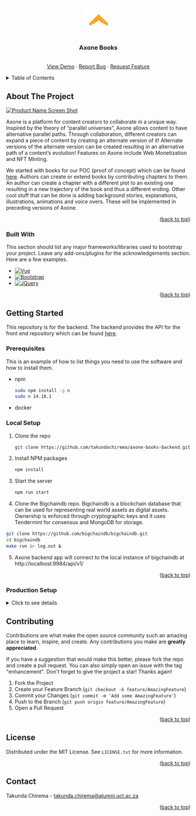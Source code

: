 <!-- Improved compatibility of back to top link: See: https://github.com/othneildrew/Best-README-Template/pull/73 -->
<a name="readme-top"></a>
<!--
*** Thanks for checking out the Best-README-Template. If you have a suggestion
*** that would make this better, please fork the repo and create a pull request
*** or simply open an issue with the tag "enhancement".
*** Don't forget to give the project a star!
*** Thanks again! Now go create something AMAZING! :D
-->



<!-- PROJECT SHIELDS -->
<!--
*** I'm using markdown "reference style" links for readability.
*** Reference links are enclosed in brackets [ ] instead of parentheses ( ).
*** See the bottom of this document for the declaration of the reference variables
*** for contributors-url, forks-url, etc. This is an optional, concise syntax you may use.
*** https://www.markdownguide.org/basic-syntax/#reference-style-links
-->
<!--
[![Contributors][contributors-shield]][contributors-url]
[![Forks][forks-shield]][forks-url]
[![Stargazers][stars-shield]][stars-url]
[![Issues][issues-shield]][issues-url]
[![MIT License][license-shield]][license-url]
[![LinkedIn][linkedin-shield]][linkedin-url]
-->

<!-- PROJECT LOGO -->
<br />
<div align="center">
  <a href="https://github.com/othneildrew/Best-README-Template">
    <img src="images/logo_orange_circle.png" alt="Logo" width="80" height="80">
  </a>

  <h3 align="center">Axone Books</h3>

  <p align="center">
    <br />
    <a href="http://www.axone.network/">View Demo</a>
    ·
    <a href="http://www.axone.network/">Report Bug</a>
    ·
    <a href="http://www.axone.network/">Request Feature</a>
  </p>
</div>



<!-- TABLE OF CONTENTS -->
<details>
  <summary>Table of Contents</summary>
  <ol>
    <li>
      <a href="#about-the-project">About The Project</a>
      <ul>
        <li><a href="#built-with">Built With</a></li>
      </ul>
    </li>
    <li>
      <a href="#getting-started">Getting Started</a>
      <ul>
        <li><a href="#prerequisites">Prerequisites</a></li>
        <li><a href="#local-setup">Local Setup</a></li>
        <li><a href="#production-setup">Production Setup</a></li>
      </ul>
    </li>
    <li><a href="#contributing">Contributing</a></li>
    <li><a href="#license">License</a></li>
    <li><a href="#contact">Contact</a></li>
  </ol>
</details>



<!-- ABOUT THE PROJECT -->
## About The Project

[![Product Name Screen Shot][product-screenshot]](https://example.com)

Axone is a platform for content creators to collaborate in a unique way. Inspired by the theory of “parallel universes”, Axone allows content to have alternative parallel paths. Through collaboration, different creators can expand a piece of content by creating an alternate version of it! Alternate versions of the alternate version can be created resulting in an alternative path of a content’s evolution! Features on Axone include Web Monetization and NFT Minting.

We started with books for our POC (proof of concept) which can be found [here](http://www.axone.network/). Authors can create or extend books by contributing chapters to them. An author can create a chapter with a different plot to an existing one resulting in a new trajectory of the book and thus a different ending. Other cool stuff that can be done is adding background stories, explanations, illustrations, animations and voice overs. These will be implemented in preceding versions of Axone.

<p align="right">(<a href="#readme-top">back to top</a>)</p>

### Built With

This section should list any major frameworks/libraries used to bootstrap your project. Leave any add-ons/plugins for the acknowledgements section. Here are a few examples.

* [![Vue][Vue.js]][Vue-url]
* [![Bootstrap][Bootstrap.com]][Bootstrap-url]
* [![JQuery][JQuery.com]][JQuery-url]

<p align="right">(<a href="#readme-top">back to top</a>)</p>

<!-- GETTING STARTED -->
## Getting Started

This repository is for the backend. The backend provides the API for the front end repository which can be found [here](https://github.com/takundachirema/axone-books-frontend).

### Prerequisites

This is an example of how to list things you need to use the software and how to install them.
* npm
  ```sh
  sudo npm install -g n
  sudo n 14.18.1
  ```
* docker

### Local Setup 

1. Clone the repo
   ```sh
   git clone https://github.com/takundachirema/axone-books-backend.git
   ```
2. Install NPM packages
   ```sh
   npm install
   ```
3. Start the server
   ```sh
   npm run start
   ```
4. Clone the Bigchaindb repo. Bigchaindb is a blockchain database that can be used for representing real world assets as digital assets. Ownership is   enforced through cryptographic keys and it uses Tendermint for consensus and MongoDB for storage.
  ```sh
  git clone https://github.com/bigchaindb/bigchaindb.git
  cd bigchaindb
  make run &> log.out &
  ```
5. Axone backend app will connect to the local instance of bigchaindb at http://localhost:9984/api/v1/

<p align="right">(<a href="#readme-top">back to top</a>)</p>

### Production Setup 

<details>

<summary>Click to see details</summary>

### Setup SSL

- Install nginx: 
```
sudo apt update
sudo apt install nginx
```
- update the http and https to redirect to port 9984:
```
sudo nano /etc/nginx/sites-enabled/default
```
- Then paste this:
```
server {
    ...
    location / {
        proxy_pass http://127.0.0.1:9984;
    }
    ...
```
- Also increase the file size max that can be sent
```
sudo nano /etc/nginx/nginx.conf
```
- Then add this into the http tag:
```
http {
    ...
    client_max_body_size 20M;
} 
```
- Then reload nginx:
```
sudo service nginx reload
```
- For errors in connection logs are here:
```
nano /var/log/nginx/error.log
```
- Now install lets encrypt and we'll use it for obtaining a certificate for https connection to the node
```
sudo apt update && sudo apt install certbot python3-certbot-nginx
```
- Get SSL certificate
```
sudo certbot --nginx
```
- When asked about your domain names put like this:
```
nececity.net www.nececity.net
```

### Install MongoDB:
```
sudo apt-get update
sudo apt install mongodb
```
- For remote access change; bind_ip from 127.0.0.1 to 0.0.0.0:
- Also change the port as a measure to stop attacks but you can do more for access restrictions
```
sudo nano /etc/mongodb.conf
```

- The restart the service. Its mongodb on ubuntu 20.04 and mongod on others:
```
sudo service mongodb restart
```

### Install Bigchaindb and Tendermint
- http://docs.bigchaindb.com/projects/server/en/latest/simple-deployment-template/set-up-node-software.html OR:
```
sudo apt install -y python3-pip libssl-dev
sudo pip3 install -U pip
sudo pip3 install bigchaindb==2.2.2
```
- Install tendermint
```
sudo apt install -y unzip
wget https://github.com/tendermint/tendermint/releases/download/v0.31.5/tendermint_v0.31.5_linux_amd64.zip
unzip tendermint_v0.31.5_linux_amd64.zip
rm tendermint_v0.31.5_linux_amd64.zip
sudo mv tendermint /usr/local/bin
```
- Initialize tendermint
```
sudo tendermint init
```
- If you see port already in use after starting mongodb run this:
```
sudo lsof -iTCP -sTCP:LISTEN -n -P
```
- Then kill the mongodb process:
```
sudo kill <process_id>
```

### Start Bigchaindb Using Monit - Recommended
- Monit can be used to make sure that both the bigchaindb process is started and that tendermint are running
```
sudo apt-get update
sudo apt install monit 
bigchaindb-monit-config 
```
- These create the .bigchaindb-monit folder
- The script that is run is called .bigchaindb-monit/monit_script
- Create the config file needed for bigchaindb and put it in .bigchaindb-monit folder
```
bigchaindb -y configure localmongodb
cp .bigchaindb .bigchaindb-monit/bigchaindb_config.json
```
- Then change the port of mongodb in the bigchaindb_config.json to be 52527
- put this in that script:
```
#!/bin/bash
case $1 in

  start_bigchaindb)

    pushd $3

      nohup bigchaindb -c $4/bigchaindb_config.json start > $3/bigchaindb.out.log 2>&1 &

      echo $! > $2
    popd

    ;;

  stop_bigchaindb)

    kill -2 `cat $2`
    rm -f $2

    ;;

  start_tendermint)

    pushd $3
      sudo nohup tendermint node >> $3/tendermint.out.log 2>> $3/tendermint.err.log &
      
      sudo bigchaindb init
      
      echo $! > $2
    popd

    ;;

  stop_tendermint)

    kill -2 `cat $2`
    rm -f $2

    ;;

esac
exit 0
```
- The script that takes care of logs is called: .bigchaindb-monit/monit_script_logrotate
```
#!/bin/bash
case $1 in
  rotate_tendermint_logs)
    /bin/rm $2.tar.gz
    /bin/tar -cvf $2.tar.gz $2    
    /bin/cp /dev/null $2
    ;;
esac
exit 0
```
- Now to start the monit service we need to show it what processes to start:
```
sudo nano /etc/monit/monitrc
```
- First make the monit be 5 seconds: set daemon 5
- Make log files go to: set log /var/log/monit.log
- If you have to remove the monitrc file run this command:
```
sudo chmod 600 /etc/monit/monitrc
```
- Then fill that file with the below in the SERVICES section:
```
check process bigchaindb_process
    with pidfile /home/takundachirema/.bigchaindb-monit/monit_processes/bigchaindb.pid
    start program "/home/takundachirema/.bigchaindb-monit/monit_script start_bigchaindb /home/takundachirema/.bigchaindb-monit/monit_processes/bigchaindb.pid /home/takundachirema/.bigchaindb-monit/logs /home/takundachirema/.bigchaindb-monit"
    restart program "/home/takundachirema/.bigchaindb-monit/monit_script start_bigchaindb /home/takundachirema/.bigchaindb-monit/monit_processes/bigchaindb.pid /home/takundachirema/.bigchaindb-monit/logs /home/takundachirema/.bigchaindb-monit"
    stop program "/home/takundachirema/.bigchaindb-monit/monit_script stop_bigchaindb /home/takundachirema/.bigchaindb-monit/monit_processes/bigchaindb.pid /home/takundachirema/.bigchaindb-monit/logs /home/takundachirema/.bigchaindb-monit"

check process tendermint
    with pidfile /home/takundachirema/.bigchaindb-monit/monit_processes/tendermint.pid
    start program "/home/takundachirema/.bigchaindb-monit/monit_script start_tendermint /home/takundachirema/.bigchaindb-monit/monit_processes/tendermint.pid /home/takundachirema/.bigchaindb-monit/logs /home/takundachirema/.bigchaindb-monit /home/takundachirema/.bigchaindb-monit/monit_processes/bigchaindb.pid"
    restart program "/home/takundachirema/.bigchaindb-monit/monit_script start_tendermint /home/takundachirema/.bigchaindb-monit/monit_processes/tendermint.pid /home/takundachirema/.bigchaindb-monit/logs /home/takundachirema/.bigchaindb-monit /home/takundachirema/.bigchaindb-monit/monit_processes/bigchaindb.pid"
    stop program "/home/takundachirema/.bigchaindb-monit/monit_script stop_tendermint /home/takundachirema/.bigchaindb-monit/monit_processes/tendermint.pid /home/takundachirema/.bigchaindb-monit/logs /home/takundachirema/.bigchaindb-monit"

check file bigchaindb.out.log with path /home/takundachirema/.bigchaindb-monit/logs/bigchaindb.out.log
    if size > 20 MB then
        exec "/home/takundachirema/.bigchaindb-monit/monit_script_logrotate rotate_tendermint_logs /home/takundachirema/.bigchaindb-monit/logs/bigchaindb.out.log /home/takundachirema/.bigchaindb-monit/monit_processes/bigchaindb.pid"

check file tendermint.out.log with path /home/takundachirema/.bigchaindb-monit/logs/tendermint.out.log
    if size > 20 MB then
        exec "/home/takundachirema/.bigchaindb-monit/monit_script_logrotate rotate_tendermint_logs /home/takundachirema/.bigchaindb-monit/logs/tendermint.out.log /home/takundachirema/.bigchaindb-monit/monit_processes/tendermint.pid"

check file tendermint.err.log with path /home/takundachirema/.bigchaindb-monit/logs/tendermint.err.log
    if size > 20 MB then
        exec "/home/takundachirema/.bigchaindb-monit/monit_script_logrotate rotate_tendermint_logs /home/takundachirema/.bigchaindb-monit/logs/tendermint.err.log /home/takundachirema/.bigchaindb-monit/monit_processes/tendermint.pid"

```
- ** NB - Run the commands in the Errors for both Monit and Manual section
- Then start the monit service:
```
sudo /etc/init.d/monit restart
```
- Then check that all processes are running
```
sudo lsof -iTCP -sTCP:LISTEN -n -P
```
- To check a specific process run:
```
ps aux | grep -i tendermint
```
- If not, check the logs from the monit process
```
sudo nano /var/log/monit.log
```

### Start Bigchaindb Manual
- ** NB - Run the commands in the Errors for both Monit and Manual section
- Then start the bigchaindb:
```
nohup bigchaindb start > bigchaindb.out.log 2>&1 &
```
- Then start the tendermint node:
```
tendermint node &> tendermint.out &
```
- To stop it first check process id and then kill it as below. Don't forget the -2 parameter.
```
ps -ef | grep bigchaindb
sudo kill -2 <process_id>
```

### backups

- Its important to take some frequent snapshots of the VM in case tendermint crashes and has to rebuild the DB by committing the transactions. This takes hours if the transactions are a few hundred thousand which can be reached easily.

### Understanding Tendermint and BigchainDB

- Tendermint seeks to abstract the BFT (Bazantyne Fault Tolerance) such that it is not a monolithic structure.
- For decentralized BFT we need the brain (logic), the storage (state) and the 2 need to communicate.
- With blockchains such as Ethereum the brain and storage are all one structure with the communication hidden inside it.
- Tendermint wants to abstract that such that the brain i.e. Tendermint Node (TN) just has to get data from the storage without knowing the storage implementation.
- To do that the TN needs to have an API structure which is called the ABCI (application blockchain interface).
- So the TN is the consensus engine, which also includes the peer to peer layers (since the TN nodes need communication for BFT).
- The TN is decoupled from the storage using the ABCI. So TN is on one end and the application is on the other end of the ABCI.
- The application is responsible for giving the TN whatever it needs, e.g. the UTXO's etc. so that the TN can make decisions.sh

### Errors for both Monit and Manual

- If you get an error about itdangerous in the bigchaindb.out.log run this:
- Do for both sudo and non-sudo because of python environments:
```
pip3 install itsdangerous==2.0.1
sudo pip3 install itsdangerous==2.0.1
```
- If you get an error; cannot import name 'BaseResponse' from 'werkzeug.wrappers', run this:
```
sudo pip3 install werkzeug==2.0.3
```
- If you get a warning; RuntimeWarning: greenlet.greenlet size changed:
```
sudo pip install --upgrade gevent
```

## Reset BigchainDB

- Run these commands:
```
sudo tendermint unsafe_reset_all
```
- delete the directory:
```
sudo rm -R /root/.tendermint
```
- Then stop the tendermint process
```
ps aux | grep -i tendermint
```
- Then reset the bigchaindb
```
sudo bigchaindb drop
```
- Then stop bigchaindb process
```
ps aux | grep -i bigchaindb
```
- then re-initialize it
```
sudo tendermint init
```

### Useful queries

- Check last row in collection:
```
db.blocks.find().limit(1).sort({$natural:-1})
```
- Remove all blocks height greater than:
```
db.products.remove( { qty: { $gt: 20 } } )
```
- Drop all collections:
```
db.getCollectionNames().forEach(function(x) {db[x].drop()});
```

</details>


<!-- CONTRIBUTING -->
## Contributing

Contributions are what make the open source community such an amazing place to learn, inspire, and create. Any contributions you make are **greatly appreciated**.

If you have a suggestion that would make this better, please fork the repo and create a pull request. You can also simply open an issue with the tag "enhancement".
Don't forget to give the project a star! Thanks again!

1. Fork the Project
2. Create your Feature Branch (`git checkout -b feature/AmazingFeature`)
3. Commit your Changes (`git commit -m 'Add some AmazingFeature'`)
4. Push to the Branch (`git push origin feature/AmazingFeature`)
5. Open a Pull Request

<p align="right">(<a href="#readme-top">back to top</a>)</p>



<!-- LICENSE -->
## License

Distributed under the MIT License. See `LICENSE.txt` for more information.

<p align="right">(<a href="#readme-top">back to top</a>)</p>



<!-- CONTACT -->
## Contact

Takunda Chirema - takunda.chirema@alumni.uct.ac.za

<p align="right">(<a href="#readme-top">back to top</a>)</p>


<!-- MARKDOWN LINKS & IMAGES -->
<!-- https://www.markdownguide.org/basic-syntax/#reference-style-links -->
[contributors-shield]: https://img.shields.io/github/contributors/othneildrew/Best-README-Template.svg?style=for-the-badge
[contributors-url]: https://github.com/othneildrew/Best-README-Template/graphs/contributors
[forks-shield]: https://img.shields.io/github/forks/othneildrew/Best-README-Template.svg?style=for-the-badge
[forks-url]: https://github.com/othneildrew/Best-README-Template/network/members
[stars-shield]: https://img.shields.io/github/stars/othneildrew/Best-README-Template.svg?style=for-the-badge
[stars-url]: https://github.com/othneildrew/Best-README-Template/stargazers
[issues-shield]: https://img.shields.io/github/issues/othneildrew/Best-README-Template.svg?style=for-the-badge
[issues-url]: https://github.com/othneildrew/Best-README-Template/issues
[license-shield]: https://img.shields.io/github/license/othneildrew/Best-README-Template.svg?style=for-the-badge
[license-url]: https://github.com/othneildrew/Best-README-Template/blob/master/LICENSE.txt
[linkedin-shield]: https://img.shields.io/badge/-LinkedIn-black.svg?style=for-the-badge&logo=linkedin&colorB=555
[linkedin-url]: https://linkedin.com/in/othneildrew
[product-screenshot]: images/screenshot.png
[Next.js]: https://img.shields.io/badge/next.js-000000?style=for-the-badge&logo=nextdotjs&logoColor=white
[Next-url]: https://nextjs.org/
[React.js]: https://img.shields.io/badge/React-20232A?style=for-the-badge&logo=react&logoColor=61DAFB
[React-url]: https://reactjs.org/
[Vue.js]: https://img.shields.io/badge/Vue.js-35495E?style=for-the-badge&logo=vuedotjs&logoColor=4FC08D
[Vue-url]: https://vuejs.org/
[Angular.io]: https://img.shields.io/badge/Angular-DD0031?style=for-the-badge&logo=angular&logoColor=white
[Angular-url]: https://angular.io/
[Svelte.dev]: https://img.shields.io/badge/Svelte-4A4A55?style=for-the-badge&logo=svelte&logoColor=FF3E00
[Svelte-url]: https://svelte.dev/
[Laravel.com]: https://img.shields.io/badge/Laravel-FF2D20?style=for-the-badge&logo=laravel&logoColor=white
[Laravel-url]: https://laravel.com
[Bootstrap.com]: https://img.shields.io/badge/Bootstrap-563D7C?style=for-the-badge&logo=bootstrap&logoColor=white
[Bootstrap-url]: https://getbootstrap.com
[JQuery.com]: https://img.shields.io/badge/jQuery-0769AD?style=for-the-badge&logo=jquery&logoColor=white
[JQuery-url]: https://jquery.com 
